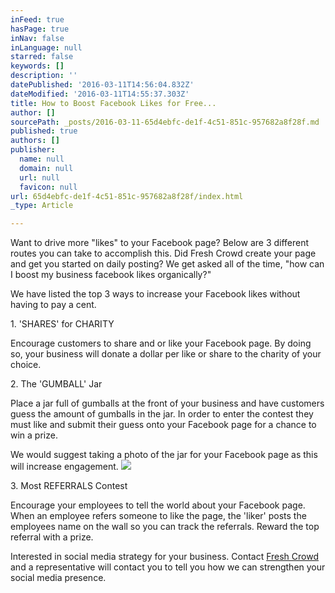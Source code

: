 ```yaml
---
inFeed: true
hasPage: true
inNav: false
inLanguage: null
starred: false
keywords: []
description: ''
datePublished: '2016-03-11T14:56:04.832Z'
dateModified: '2016-03-11T14:55:37.303Z'
title: How to Boost Facebook Likes for Free...
author: []
sourcePath: _posts/2016-03-11-65d4ebfc-de1f-4c51-851c-957682a8f28f.md
published: true
authors: []
publisher:
  name: null
  domain: null
  url: null
  favicon: null
url: 65d4ebfc-de1f-4c51-851c-957682a8f28f/index.html
_type: Article

---
```

Want to drive more "likes" to your Facebook page? Below are 3 different routes you can take to accomplish this. Did Fresh Crowd create your page and get you started on daily posting? We get asked all of the time, "how can I boost my business facebook likes organically?" 

We have listed the top 3 ways to increase your Facebook likes without having to pay a cent.

1\. 'SHARES' for CHARITY

Encourage customers to share and or like your Facebook page. By doing so, your business will donate a dollar per like or share to the charity of your choice.

2\. The 'GUMBALL' Jar

Place a jar full of gumballs at the front of your business and have customers guess the amount of gumballs in the jar. In order to enter the contest they must like and submit their guess onto your Facebook page for a chance to win a prize.

We would suggest taking a photo of the jar for your Facebook page as this will increase engagement. ![](https://the-grid-user-content.s3-us-west-2.amazonaws.com/ba1844de-ebbb-4ba5-9ddf-4e9c6876dd19.jpg)

3\. Most REFERRALS Contest

Encourage your employees to tell the world about your Facebook page. When an employee refers someone to like the page, the 'liker' posts the employees name on the wall so you can track the referrals. Reward the top referral with a prize.

Interested in social media strategy for your business. Contact [Fresh Crowd ][0]and a representative will contact you to tell you how we can strengthen your social media presence. 

[0]: http://freshcrowd.com/